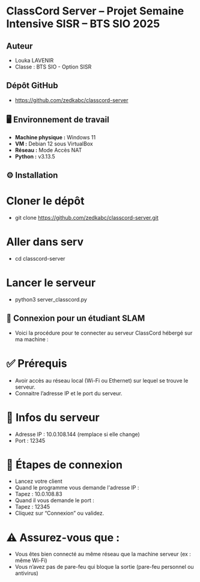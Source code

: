 # ClassCord Server – Projet Semaine Intensive SISR – BTS SIO 2025

## Auteur

- Louka LAVENIR
- Classe : BTS SIO - Option SISR

## Dépôt GitHub

- https://github.com/zedkabc/classcord-server

## 🖥️ Environnement de travail

- **Machine physique :** Windows 11
- **VM :** Debian 12 sous VirtualBox
- **Réseau :** Mode Accès NAT
- **Python :** v3.13.5

## ⚙️ Installation

# Cloner le dépôt

- git clone https://github.com/zedkabc/classcord-server.git

# Aller dans serv

- cd classcord-server

# Lancer le serveur

- python3 server_classcord.py

## 🔌 Connexion pour un étudiant SLAM

- Voici la procédure pour te connecter au serveur ClassCord hébergé sur ma machine :

# ✅ Prérequis

- Avoir accès au réseau local (Wi-Fi ou Ethernet) sur lequel se trouve le serveur.
- Connaitre l’adresse IP et le port du serveur.

# 🧠 Infos du serveur

- Adresse IP : 10.0.108.144 (remplace si elle change)
- Port : 12345

# 📲 Étapes de connexion

- Lancez votre client
- Quand le programme vous demande l'adresse IP :
- Tapez : 10.0.108.83
- Quand il vous demande le port :
- Tapez : 12345
- Cliquez sur “Connexion” ou validez.

# ⚠️ Assurez-vous que :

- Vous êtes bien connecté au même réseau que la machine serveur (ex : même Wi-Fi)
- Vous n’avez pas de pare-feu qui bloque la sortie (pare-feu personnel ou antivirus)
